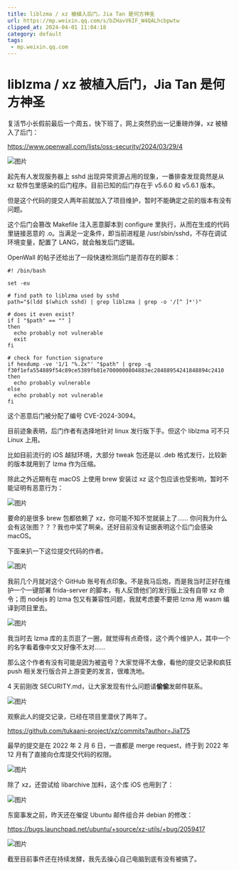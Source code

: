 ```yaml
---
title: liblzma / xz 被植入后门，Jia Tan 是何方神圣
url: https://mp.weixin.qq.com/s/bZHavV6IF_W4QALhcbpwtw
clipped_at: 2024-04-01 11:04:18
category: default
tags: 
 - mp.weixin.qq.com
---
```



# liblzma / xz 被植入后门，Jia Tan 是何方神圣

复活节小长假前最后一个周五，快下班了，网上突然扔出一记重磅炸弹，xz 被植入了后门：

https://www.openwall.com/lists/oss-security/2024/03/29/4

![图片](assets/1711940658-ed194ac0bc756a45b39184890ba9d42c.webp)

起先有人发现服务器上 sshd 出现异常资源占用的现象，一番排查发现竟然是从 xz 软件包里感染的后门程序。目前已知的后门存在于 v5.6.0 和 v5.6.1 版本。

但是这个代码的提交人两年前就加入了项目维护，暂时不能确定之前的版本有没有问题。

这个后门会篡改 Makefile 注入恶意脚本到 configure 里执行，从而在生成的代码里链接恶意的 .o。当满足一定条件，即当前进程是 /usr/sbin/sshd，不存在调试环境变量，配置了 LANG，就会触发后门逻辑。

OpenWall 的帖子还给出了一段快速检测后门是否存在的脚本：

```plain
#! /bin/bash

set -eu

# find path to liblzma used by sshd
path="$(ldd $(which sshd) | grep liblzma | grep -o '/[^ ]*')"

# does it even exist?
if [ "$path" == "" ]
then
  echo probably not vulnerable
  exit
fi

# check for function signature
if hexdump -ve '1/1 "%.2x"' "$path" | grep -q f30f1efa554889f54c89ce5389fb81e7000000804883ec28488954241848894c2410
then
  echo probably vulnerable
else
  echo probably not vulnerable
fi
```

这个恶意后门被分配了编号 CVE-2024-3094。  

目前迹象表明，后门作者有选择地针对 linux 发行版下手。但这个 liblzma 可不只 Linux 上用。

比如目前流行的 iOS 越狱环境，大部分 tweak 包还是以 .deb 格式发行，比较新的版本就用到了 lzma 作为压缩。

除此之外近期有在 macOS 上使用 brew 安装过 xz 这个包应该也受影响，暂时不能证明有恶意行为：

![图片](assets/1711940658-dbee1675d776961458200e42fb8794dc.webp)

要命的是很多 brew 包都依赖了 xz，你可能不知不觉就装上了…… 你问我为什么会有这张图？？？我也中奖了啊亲。还好目前没有证据表明这个后门会感染 macOS。

下面来扒一下这位提交代码的作者。

![图片](assets/1711940658-42a8fe35730441dfb113c33ee76774f5.webp)

我前几个月就对这个 GitHub 账号有点印象。不是我马后炮，而是我当时正好在维护一个一键部署 frida-server 的脚本，有人反馈他们的发行版上没有自带 xz 命令；而 nodejs 的 lzma 包又有兼容性问题，我就考虑要不要把 lzma 用 wasm 编译到项目里去。

![图片](assets/1711940658-f3b0fcf97ee3b4655cd19e757872bf3f.webp)

我当时去 lzma 库的主页逛了一圈，就觉得有点奇怪，这个两个维护人，其中一个的名字看着像中文又好像不太对……

那么这个作者有没有可能是因为被盗号？大家觉得不太像，看他的提交记录和疯狂 push 相关发行版合并上游变更的发言，很难洗地。

4 天前刚改 SECURITY.md，让大家发现有什么问题请**偷偷**发邮件联系。

![图片](assets/1711940658-9d2eb7758197b0faa16a75e0d46cab6d.webp)

观察此人的提交记录，已经在项目里潜伏了两年了。

https://github.com/tukaani-project/xz/commits?author=JiaT75

最早的提交是在 2022 年 2 月 6 日，一直都是 merge request，终于到 2022 年 12 月有了直接向仓库提交代码的权限。

![图片](assets/1711940658-24eaa80eb09cc935f25b16ff91cb7414.webp)

除了 xz，还尝试给 libarchive 加料，这个库 iOS 也用到了：

![图片](assets/1711940658-c5ec9fd8f3ec1f2b24832d7d6a56029c.webp)

东窗事发之前，昨天还在催促 Ubuntu 邮件组合并 debian 的修改：

https://bugs.launchpad.net/ubuntu/+source/xz-utils/+bug/2059417

![图片](assets/1711940658-559ea3e9c4f72633af3cee25790b94f3.webp)

截至目前事件还在持续发酵，我先去操心自己电脑到底有没有被搞了。
